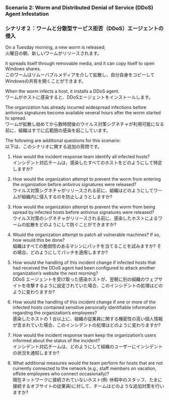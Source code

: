 ### Scenario 2: Worm and Distributed Denial of Service (DDoS) Agent Infestation
### シナリオ２：ワームと分散型サービス拒否（DDoS）エージェントの侵入

On a Tuesday morning, a new worm is released;  
火曜日の朝、新しいワームがリリースされます。  

it spreads itself through removable media, and it can copy itself to open Windows shares.  
このワームはリムーバブルメディアを介して拡散し、自分自身をコピーしてWindowsの共有を開くことができます。  

When the worm infects a host, it installs a DDoS agent.  
ワームがホストに感染すると、DDoSエージェントをインストールします。  

The organization has already incurred widespread infections before antivirus signatures become available several hours after the worm started to spread.  
ワームが拡散し始めてから数時間後のウイルス対策シグネチャが利用可能になる前に、組織はすでに広範囲の感染を起こしています。  

The following are additional questions for this scenario:  
以下は、このシナリオに関する追加の質問です。  

1. How would the incident response team identify all infected hosts?  
インシデント対応チームは、感染したすべてのホストをどのようにして特定しますか?   

2. How would the organization attempt to prevent the worm from entering the organization before antivirus signatures were released?  
ウイルス対策シグネチャがリリースされる前に、組織はどのようにしてワームが組織内に侵入するのを防止しようとしますか?   

3. How would the organization attempt to prevent the worm from being spread by infected hosts before antivirus signatures were released?  
ウイルス対策のシグネチャがリリースされる前に、感染したホストによるワームの拡散をどのようにして防ぐことができますか?

4. Would the organization attempt to patch all vulnerable machines? If so, how would this be done?  
組織はすべての脆弱性のあるマシンにパッチを当てることを試みますか? その場合、どのようにしてパッチを適用しますか?

5. How would the handling of this incident change if infected hosts that had received the DDoS agent had been configured to attack another organization’s website the next morning?  
DDoS エージェントを受け取った感染ホストが、翌朝に別の組織のウェブサイトを攻撃するように設定されていた場合、このインシデントの処理はどのように変わりますか?   

6. How would the handling of this incident change if one or more of the infected hosts contained sensitive personally identifiable information regarding the organization’s employees?  
感染したホストの 1 台以上に、組織の従業員に関する機密性の高い個人情報が含まれていた場合、このインシデントの処理はどのように変わりますか?   

7. How would the incident response team keep the organization’s users informed about the status of the incident?  
インシデント対応チームは、どのようにして組織のユーザーにインシデントの状況を通知しますか?  

8. What additional measures would the team perform for hosts that are not currently connected to the network (e.g., staff members on vacation, offsite employees who connect occasionally)?  
現在ネットワークに接続されていないホスト(例: 休暇中のスタッフ、たまに接続するオフサイトの従業員)に対して、チームはどのような追加対策を行いますか?